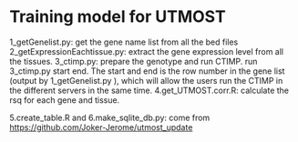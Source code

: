 # Training model for UTMOST

1_getGenelist.py: get the gene name list from all the bed files
2_getExpressionEachtissue.py: extract the gene expression level from all the tissues.
3_ctimp.py: prepare the genotype and run CTIMP. run 3_ctimp.py start end. The start and end is the row number in the gene list (output by 1_getGenelist.py ), which will allow the users run the CTIMP in the different servers in the same time. 
4.get_UTMOST.corr.R: calculate the rsq for each gene and tissue.

5.create_table.R and 6.make_sqlite_db.py: come from https://github.com/Joker-Jerome/utmost_update


